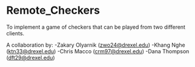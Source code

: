 # Remote_Checkers
To implement a game of checkers that can be played from two different clients.

A collaboration by:
-Zakary Olyarnik (zwo24@drexel.edu)
-Khang Nghe (ktn33@drexel.edu)
-Chris Macco (crm97@drexel.edu)
-Dana Thompson (dft29@drexel.edu)

